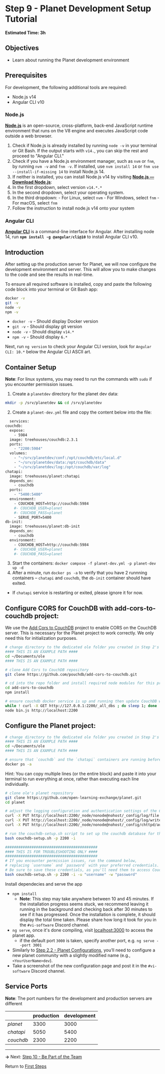 ﻿# Step 9 - Planet Development Setup Tutorial
**Estimated Time: 3h** 

## Objectives

- Learn about running the Planet development environment

## Prerequisites

For development, the following additional tools are required:

- Node.js v14
- Angular CLI v10

### Node.js

[**Node.js**](https://nodejs.org) is an open-source, cross-platform, back-end JavaScript runtime environment that runs on the V8 engine and executes JavaScript code outside a web browser.

1. Check if Node.js is already installed by running `node -v` in your terminal or Git Bash. If the output starts with `v14.`, you can skip the rest and proceed to "Angular CLI."
2. Check if you have a Node.js environment manager, such as `nvm` or `fnm`, by running `nvm -v` and `fnm -v`. If installed, use `nvm install 14` or `fnm use --install-if-missing 14` to install Node.js 14.
3. If neither is installed, you can install Node.js v14 by visiting [**Node.js — Download Node.js**](https://nodejs.org/en/download/package-manager):
  1. In the first dropdown, select version `v14.*.*`
  2. In the second dropdown, select your operating system.
  3. In the third dropdown:
    - For Linux, select `nvm`
    - For Windows, select `fnm`
    - For macOS, select `fnm`
  4. Follow the instruction to install node.js v14 onto your system

### Angular CLI

[**Angular CLI**](https://cli.angular.io) is a command-line interface for Angular. After installing node 14, run **`npm install -g @angular/cli@10`** to install Angular CLI v10.

## Introduction

After setting up the production server for Planet, we will now configure the development environment and server. This will allow you to make changes to the code and see the results in real-time. 

To ensure all required software is installed, copy and paste the following code block into your terminal or Git Bash app:

```bash
docker -v
git -v
node -v
npm -v
```

- `docker -v` - Should display Docker version
- `git -v` - Should display git version
- `node -v` - Should display `v14.*`
- `npm -v` - Should display `6.*`

Next, run `ng version` to check your Angular CLI version, look for `Angular CLI: 10.*` below the Angular CLI ASCII art.

## Container Setup

**Note**: For linux systems, you may need to run the commands with `sudo` if you encounter permission issues.

1. Create a `planetdev` directory for the planet dev data:

  ```bash
  mkdir -p /srv/planetdev && cd /srv/planetdev
  ```

2. Create a `planet-dev.yml` file and copy the content below into the file:

  ```bash
    services:
  couchdb:
    expose:
      - 5984
    image: treehouses/couchdb:2.3.1
    ports:
      - "2200:5984"
    volumes:
      - "~/srv/planetdev/conf:/opt/couchdb/etc/local.d"
      - "~/srv/planetdev/data:/opt/couchdb/data"
      - "~/srv/planetdev/log:/opt/couchdb/var/log"
  chatapi:
    image: treehouses/planet:chatapi
    depends_on:
      - couchdb
    ports:
      - "5400:5400"
    environment:
      - COUCHDB_HOST=http://couchdb:5984
      #- COUCHDB_USER=planet
      #- COUCHDB_PASS=planet
      - SERVE_PORT=5400
  db-init:
    image: treehouses/planet:db-init
    depends_on:
      - couchdb
    environment:
      - COUCHDB_HOST=http://couchdb:5984
      #- COUCHDB_USER=planet
      #- COUCHDB_PASS=planet
  ```

3. Start the containers: `docker compose -f planet-dev.yml -p planet-dev up -d`
4. After a minute, run `docker ps -a` to verify that you have 2 runnning containers – `chatapi` and `couchdb`, the `db-init` container should have exited.
  - If `chatapi` service is restarting or exited, please ignore it for now.

## Configure CORS for CouchDB with add-cors-to-couchdb project:

We use the [Add Cors to CouchDB](https://github.com/pouchdb/add-cors-to-couchdb) project to enable CORS on the CouchDB server. This is necessary for the Planet project to work correctly. We only need this for initialization purposes.

```bash
# change directory to the dedicated ole folder you created in Step 2's "Preparation" section
#### THIS IS AN EXAMPLE PATH ####
cd ~/Documents/ole
#### THIS IS AN EXAMPLE PATH ####
```

```bash
# clone Add Cors to CouchDB repository
git clone https://github.com/pouchdb/add-cors-to-couchdb.git

# cd into the repo folder and install required node modules for this project
cd add-cors-to-couchdb
npm install

# ensure couchdb docker service is up and running then update CouchDB with CORS settings
while ! curl -X GET http://127.0.0.1:2200/_all_dbs ; do sleep 1; done
node bin.js http://localhost:2200
```

## Configure the Planet project:

```bash
# change directory to the dedicated ole folder you created in Step 2's "Preparation" section
#### THIS IS AN EXAMPLE PATH ####
cd ~/Documents/ole
#### THIS IS AN EXAMPLE PATH ####
```

```bash
# ensure that `couchdb` and the `chatapi` containers are running before proceeding.
docker ps -a
```

Hint: You can copy multiple lines (or the entire block) and paste it into your terminal to run everything at once, rather than executing each line individually.

```bash
# clone ole's planet repository
git clone https://github.com/open-learning-exchange/planet.git
cd planet

# adjust the logging configuration and authentication settings of the CouchDB service
curl -X PUT http://localhost:2200/_node/nonode@nohost/_config/log/file -d '"/opt/couchdb/var/log/couch.log"'
curl -X PUT http://localhost:2200/_node/nonode@nohost/_config/log/writer -d '"file"'
curl -X PUT http://localhost:2200/_node/nonode@nohost/_config/chttpd/authentication_handlers -d '"{chttpd_auth, cookie_authentication_handler}, {chttpd_auth, proxy_authentication_handler}, {chttpd_auth, default_authentication_handler}"'

# run the couchdb-setup.sh script to set up the couchdb database for the planet project
bash couchdb-setup.sh -p 2200 -i
```

```bash
##########################################
#### THIS IS FOR TROUBLESHOOTING ONLY ####
##########################################
# If you encounter permission issues, run the command below,
# replacing `username` and `password` with your preferred credentials.
# Be sure to save these credentials, as you'll need them to access CouchDB through the Fauxton interface (`localhost:2200/_utils`).
bash couchdb-setup.sh -p 2200 -i -u "username" -w "password"
```

Install dependecies and serve the app

- `npm install`
  - **Note**: This step may take anywhere between 10 and 45 minutes. If the installation progress seems stuck, we recommend leaving it running in the background and checking back after 30 minutes to see if it has progressed. Once the installation is complete, it should display the total time taken. Please share how long it took for you in the `#vi-software` Discord channel.
- `ng serve`, once it's done compiling, visit [localhost:3000](localhost:3000) to access the planet app.
  - if the default port `3000` is taken, specify another port, e.g. `ng serve --port 3001`
- Similarly to [Step 2.2 - Planet Configurations](vi-planet-configurations.md#Configure_Your_Planet_Community), you’ll need to configure a new planet community with a slightly modified name (e.g., `<YourUserName>dev`).
- Take a screenshot of the new configuration page and post it in the `#vi-software` Discord channel.

## Service Ports

**Note**: The port numbers for the development and production servers are different

||**production**|**development**|
|---|--------------|---------------|
| *planet* | 3300 | 3000 |
| *chatapi* | 5050 | 5400 |
| *couchdb* | 2300 | 2200 |

---

**→** Next: [Step 10 - Be Part of the Team](vi-first-steps.md#Step_10_-_Be_Part_of_the_Team)

Return to [First Steps](vi-first-steps.md#Step_9_-_Planet_Developemnt_Setup)
